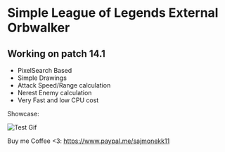 # Simple League of Legends External Orbwalker
## Working on patch 14.1

- PixelSearch Based
- Simple Drawings
- Attack Speed/Range calculation
- Nerest Enemy calculation
- Very Fast and low CPU cost

Showcase:

![Test Gif](https://github.com/sajmonekk191/MagicOrbwalker/blob/main/test.gif)


Buy me Coffee <3: https://www.paypal.me/sajmonekk11
